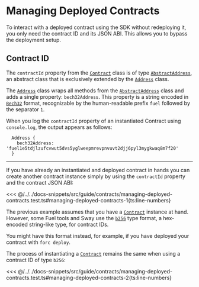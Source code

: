 # Managing Deployed Contracts

To interact with a deployed contract using the SDK without redeploying it, you only need the contract ID and its JSON ABI. This allows you to bypass the deployment setup.

## Contract ID

The `contractId` property from the [`Contract`](../../../api/Program/Contract.md) class is of type [`AbstractAddress`](../../../api/Interfaces/AbstractAddress.md), an abstract class that is exclusively extended by the [`Address`](../../../api/Address/Address.md) class.

The [`Address`](../../../api/Address/Address.md) class wraps all methods from the [`AbstractAddress`](../../../api/Interfaces/AbstractAddress.md) class and adds a single property: `bech32Address`. This property is a string encoded in [`Bech32`](../../extras/types/bech32.md) format, recognizable by the human-readable prefix `fuel` followed by the separator `1`.

When you log the `contractId` property of an instantiated Contract using `console.log`, the output appears as follows:

```console
  Address {
    bech32Address: 'fuel1e5tdjlzufcvwut5dvs5yglweepmrevpnvuvt2djj6pyl3mygkwaq8m7f20'
  }
```

---

If you have already an instantiated and deployed contract in hands you can create another contract instance simply by using the `contractId` property and the contract JSON ABI:

<<< @/../../docs-snippets/src/guide/contracts/managing-deployed-contracts.test.ts#managing-deployed-contracts-1{ts:line-numbers}

The previous example assumes that you have a [`Contract`](../../../api/Program/Contract.md) instance at hand. However, some Fuel tools and Sway use the [`b256`](../../extras/types/bits256.md) type format, a hex-encoded string-like type, for contract IDs.

You might have this format instead, for example, if you have deployed your contract with `forc deploy`.

The process of instantiating a [`Contract`](../../../api/Program/Contract.md) remains the same when using a contract ID of type `b256`:

<<< @/../../docs-snippets/src/guide/contracts/managing-deployed-contracts.test.ts#managing-deployed-contracts-2{ts:line-numbers}
